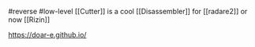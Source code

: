 #reverse #low-level 
[[Cutter]] is a cool [[Disassembler]] for [[radare2]] or now [[Rizin]] 

https://doar-e.github.io/